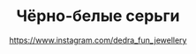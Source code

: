 ---
title: Чёрно-белые серьги
description: Серьги из чёрных, белых и серебристых бусин, с белым кошачьим глазом
author: https://www.instagram.com/dedra_fun_jewellery
cost: 3000₸
---